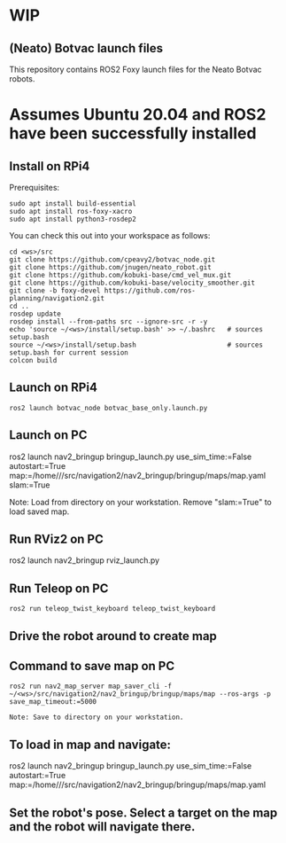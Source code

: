 # WIP

## (Neato) Botvac launch files

This repository contains ROS2 Foxy launch files for the Neato Botvac robots.
 
# Assumes Ubuntu 20.04 and ROS2 have been successfully installed

## Install on RPi4

Prerequisites:

    sudo apt install build-essential
    sudo apt install ros-foxy-xacro
    sudo apt install python3-rosdep2

You can check this out into your workspace as follows:

    cd <ws>/src
    git clone https://github.com/cpeavy2/botvac_node.git
    git clone https://github.com/jnugen/neato_robot.git
    git clone https://github.com/kobuki-base/cmd_vel_mux.git
    git clone https://github.com/kobuki-base/velocity_smoother.git
    git clone -b foxy-devel https://github.com/ros-planning/navigation2.git
    cd ..
    rosdep update
    rosdep install --from-paths src --ignore-src -r -y
    echo 'source ~/<ws>/install/setup.bash' >> ~/.bashrc   # sources setup.bash
    source ~/<ws>/install/setup.bash                       # sources setup.bash for current session
    colcon build
    

## Launch on RPi4

    ros2 launch botvac_node botvac_base_only.launch.py

## Launch on PC

   ros2 launch nav2_bringup bringup_launch.py use_sim_time:=False autostart:=True map:=/home/<user>/<ws>/src/navigation2/nav2_bringup/bringup/maps/map.yaml slam:=True
   
   Note: Load from directory on your workstation. Remove "slam:=True" to load saved map.

## Run RViz2 on PC

   ros2 launch nav2_bringup rviz_launch.py 

## Run Teleop on PC

    ros2 run teleop_twist_keyboard teleop_twist_keyboard
    
## Drive the robot around to create map

## Command to save map on PC

    ros2 run nav2_map_server map_saver_cli -f ~/<ws>/src/navigation2/nav2_bringup/bringup/maps/map --ros-args -p save_map_timeout:=5000
    
    Note: Save to directory on your workstation.
    
## To load in map and navigate: 

   ros2 launch nav2_bringup bringup_launch.py use_sim_time:=False autostart:=True map:=/home/<user>/<ws>/src/navigation2/nav2_bringup/bringup/maps/map.yaml
    
## Set the robot's pose. Select a target on the map and the robot will navigate there.
    
